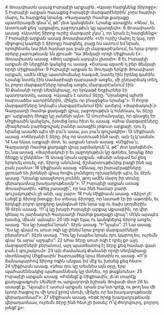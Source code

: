 4 Յոսափատն ասաց Իսրայէլի արքային. «Այսօր հարցնենք Տիրոջը»: 5 Իսրայէլի արքան հաւաքեց Իսրայէլի մարգարէներին՝ չորս հարիւր մարդ, եւ հարցրեց նրանց. «Գաղաադի Ռամոթ քաղաքը պատերազմի գնա՞մ, թէ՞ յետ կանգնեմ»: Նրանք ասացին. «Գնա՛, եւ Աստուած քեզ՝ արքայիդ, յաջողութիւն կը պարգեւի»: 6 Յոսափատն ասաց. «Այստեղ Տիրոջ ուրիշ մարգարէ չկա՞յ, որ նրան էլ հարցնենք»: 7 Իսրայէլի արքան ասաց Յոսափատին. «Մի ուրիշ մարդ էլ կայ, որի միջոցով կարելի է Տիրոջը հարցնել, բայց ես ատում եմ նրան, որովհետեւ նա ինձ համար լաւ բան չի մարգարէանում, եւ նրա բոլոր օրերը չարութեամբ են լցուած: Դա Յեմլայի որդի Միքիասն է»: Յոսափատն ասաց. «Թող արքան այդպէս չխօսի»:
8 Եւ Իսրայէլի արքան մի ներքինի կանչեց ու ասաց. «Շտապ այստե՛ղ բեր Յեմլայի որդի Միքիասին»: 9 Իսրայէլի արքան եւ Յուդայի երկրի Յոսափատ արքան, ամէն մէկը պատմուճանը հագած, նստել էին իրենց գահին: Նրանք նստել էին Սամարիայի դարպասի առջեւ, մի ընդարձակ տեղ, եւ բոլոր մարգարէները նրանց առջեւ մարգարէանում էին: 10 Քանանի որդի Սեդեկիասը, որ երկաթէ եղջիւրներ էր պատրաստել, ասաց. «Այսպէս է ասում Տէրը. “Սրանցով պիտի հարուածես ասորիներին, մինչեւ որ բնաջնջես նրանց”»: 11 Բոլոր մարգարէները նոյնպէս մարգարէանում էին՝ ասելով. «Յարձակուի՛ր Գաղաադի Ռամոթ քաղաքի վրայ, յաջողութիւն կ՚ունենաս, եւ Տէրը քո՝ արքայիդ ձեռքը կը յանձնի այն»:
12 Սուրհանդակը, որ գնացել էր Միքիասին կանչելու, խօսեց նրա հետ եւ ասաց. «Ահա մարգարէները միաբերան բարեգուշակ բաներ ասացին յօգուտ արքայի, դու էլ նրանց ասածի պէս մի բա՛ն ասա, լաւ բա՛ն գուշակիր»: 13 Միքիասն ասաց. «Կենդանի է Տէրը. ինչ որ Աստուած ինձ ասի, այն էլ կ՚ասեմ»:
14 Նա եկաւ արքայի մօտ, եւ արքան նրան ասաց. «Միքիա՛ս, Գաղաադի Ռամոթ քաղաքի վրայ յարձակուե՞մ, թէ՞ յետ կանգնեմ»: Եւ նա ասաց. «Յարձակուի՛ր եւ յաջողութիւն կը գտնես, նրանք ձեր ձեռքը կ՚ընկնեն»: 15 Ասաց նրան արքան. «Քանի անգամ եմ քեզ երդուել տուել, որ, Տիրոջ անունով, ճշմարտութիւնից բացի ինձ այլ բան չասես»: 16 Միքիասն ասաց. «Տեսայ, որ իսրայէլացիները ցրուած են լեռների վրայ հովիւ չունեցող ոչխարների պէս, եւ Տէրն ասաց. “Սրանք առաջնորդ չունեն, թող ամէն մարդ իր տունը վերադառնայ խաղաղութեամբ”»: 17 Իսրայէլի արքան ասաց Յոսափատին. «Քեզ չասացի՞, որ նա ինձ համար բարի գուշակութիւն չի անի, այլ՝ չար»: 18 Իսկ Միքիասն ասաց. «Ճիշտ չէ: Լսեցէ՛ք Տիրոջ խօսքը: Ես տեսայ Տիրոջը, որ նստած էր իր աթոռին, եւ երկնքի բոլոր զօրքերը կանգնած էին նրա աջ ու ձախ կողմերին: 19 Տէրն ասաց. “Ո՞վ կը խաբի Իսրայէլի արքայ Աքաաբին, որ վեր կենայ ու յարձակուի Գաղաադի Ռամոթ քաղաքի վրայ”: Մէկն այսպէս խօսեց, միւսն՝ այնպէս: 20 Մի ոգի ելաւ ու կանգնելով Տիրոջ առջեւ՝ ասաց. “Ես կը խաբեմ նրան”: Տէրն ասաց. “Ի՞նչպէս”: 21 Նա ասաց. “Ես կը գնամ ու սուտ ոգի կը լինեմ նրա բոլոր մարգարէների բերանում”: Տէրն ասաց. “Դու կը խաբես նրան, դու կարող ես, ուրեմն գնա՛ եւ արա՛ այդպէս”: 22 Ահա Տէրը սուտ ոգի է դրել քո այդ մարգարէների բերանում, այդ պատճառով էլ Տէրը քեզ համար վատ բան է գուշակում»:
23 Այն ժամանակ Քանանի որդի Սեդեկիասը մօտենալով Միքիասին՝ հարուածեց նրա ծնօտին ու ասաց. «Ո՞ր ճանապարհով Տիրոջ ոգին անցաւ իմ մէջ եւ խօսեց քեզ հետ»: 24 Միքիասն ասաց. «Ահա դու կը տեսնես այն օրը, երբ պահասենեակից պահասենեակ կը մտնես, որ թաքնուես»:
25 Իսրայէլի արքան ասաց. «Բռնեցէ՛ք Միքիասին, յե՛տ տարէք քաղաքագլուխ Սեմերի ու արքայորդի իշխան Յովասի մօտ 26 եւ ասացէ՛ք. “Այսպէս է ասում արքան. սրան բա՛նտ դրէք, ու թող նա մի կտոր հացով ու մի կում ջրով սնուի, մինչեւ որ ես խաղաղութեամբ վերադառնամ”»: 27 Միքիասն ասաց. «Եթէ իրօք խաղաղութեամբ վերադառնաս, ուրեմն Տէրը ինձ հետ չի խօսել: Ո՜վ ժողովուրդ, բոլորդ լսեցէ՛ք»:
